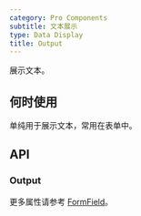 ```yaml
---
category: Pro Components
subtitle: 文本展示
type: Data Display
title: Output
---
```


展示文本。

## 何时使用

单纯用于展示文本，常用在表单中。

## API

### Output

更多属性请参考 [FormField](/components-pro/field/#FormField)。

<style>
.code-box .c7n-pro-row {
  margin-bottom: .24rem;
}
</style>

